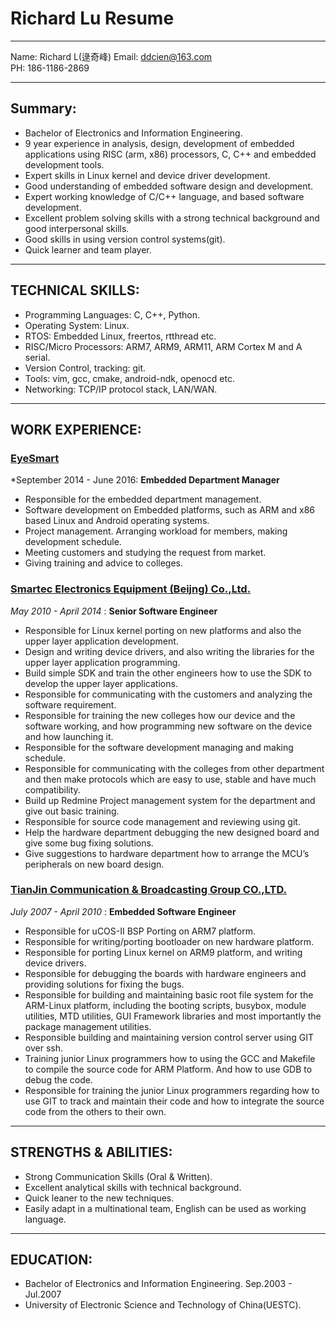 # Richard Lu Resume

- - -
Name:   Richard L(逯奇峰)
Email:  <ddcien@163.com>  
PH:     186-1186-2869

- - -
## Summary: 
* Bachelor of Electronics and Information Engineering.
* 9 year experience in analysis, design, development of embedded applications using RISC (arm, x86) processors, C, C++ and embedded development tools.
* Expert skills in Linux kernel and device driver development.
* Good understanding of embedded software design and development.
* Expert working knowledge of C/C++ language, and based software development.
* Excellent problem solving skills with a strong technical background and good interpersonal skills.
* Good skills in using version control systems(git).
* Quick learner and team player.

- - -
## TECHNICAL SKILLS: 
* Programming Languages: C, C++, Python.
* Operating System: Linux.
* RTOS: Embedded Linux, freertos, rtthread etc.
* RISC/Micro Processors: ARM7, ARM9, ARM11, ARM Cortex M and A serial.
* Version Control, tracking: git.
* Tools: vim, gcc, cmake, android-ndk, openocd etc.
* Networking: TCP/IP protocol stack, LAN/WAN.

- - -
## WORK EXPERIENCE:
### [EyeSmart](http://www.eyesmart.com.cn) 
*September 2014 - June 2016:
**Embedded Department Manager**

* Responsible for the embedded department management.
* Software development on Embedded platforms, such as ARM and x86 based Linux and Android operating systems.
* Project management. Arranging workload for members, making development schedule.
* Meeting customers and studying the request from market.
* Giving training and advice to colleges.
 
### [Smartec Electronics Equipment (Beijng) Co.,Ltd.](http://www.smartec.com.cn) 
*May 2010 - April 2014*	:
**Senior Software Engineer**

* Responsible for Linux kernel porting on new platforms and also the upper layer application development.
* Design and writing device drivers, and also writing the libraries for the upper layer application programming.
* Build simple SDK and train the other engineers how to use the SDK to develop the upper layer applications.
* Responsible for communicating with the customers and analyzing the software requirement.
* Responsible for training the new colleges how our device and the software working, and how programming new software on the device and how launching it.
* Responsible for the software development managing and making schedule.
* Responsible for communicating with the colleges from other department and then make protocols which are easy to use, stable and have much compatibility.
* Build up Redmine Project management system for the department and give out basic training.
* Responsible for source code management and reviewing using git.
* Help the hardware department debugging the new designed board and give some bug fixing solutions.
* Give suggestions to hardware department how to arrange the MCU’s peripherals on new board design.

### [TianJin Communication & Broadcasting Group CO.,LTD.](http://www.tcb.com.cn) 
*July 2007 - April 2010* :
**Embedded Software Engineer**

* Responsible for uCOS-II BSP Porting on ARM7 platform.
* Responsible for writing/porting bootloader on new hardware platform.
* Responsible for porting Linux kernel on ARM9 platform, and writing device drivers.
* Responsible for debugging the boards with hardware engineers and providing solutions for fixing the bugs.
* Responsible for building and maintaining basic root file system for the ARM-Linux platform, including the booting scripts, busybox, module utilities, MTD utilities, GUI Framework libraries and most importantly the package management utilities.
* Responsible building and maintaining version control server using GIT over ssh.
* Training junior Linux programmers how to using the GCC and Makefile to compile the source code for ARM Platform. And how to use GDB to debug the code.
* Responsible for training the junior Linux programmers regarding how to use GIT to track and maintain their code and how to integrate the source code from the others to their own.

- - -
## STRENGTHS & ABILITIES:
* Strong Communication Skills (Oral & Written).
* Excellent analytical skills with technical background.
* Quick leaner to the new techniques.
* Easily adapt in a multinational team, English can be used as working language.
 
- - -
## EDUCATION:
* Bachelor of Electronics and Information Engineering.  Sep.2003 - Jul.2007
* University of Electronic Science and Technology of China(UESTC).
